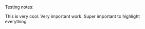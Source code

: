 <div data-schema-version="8"><p>Testing notes:</p>
<p>This is very cool. Very important work. Super important to highlight everything</p>
<p></p>
</div>